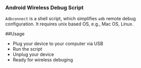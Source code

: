### Android Wireless Debug Script
`Adbconnect` is a shell script, which simplifies `adb` remote debug configuration.
It requires unix based OS, e.g., Mac OS, Linux.

##Usage
- Plug your device to your computer via USB
- Run the script
- Unplug your device
- Ready for wireless debuging